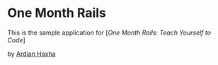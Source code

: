 # One Month Rails

This is the sample application for 
[*One Month Rails: Teach Yourself to Code*]

by [Ardian Haxha](http://blog.ardian.org)
